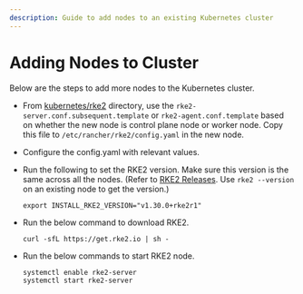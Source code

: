 ```yaml
---
description: Guide to add nodes to an existing Kubernetes cluster
---
```


# Adding Nodes to Cluster

Below are the steps to add more nodes to the Kubernetes cluster.

* From [kubernetes/rke2](https://github.com/OpenG2P/openg2p-deployment/tree/main/kubernetes/rke2) directory, use the `rke2-server.conf.subsequent.template` or `rke2-agent.conf.template` based on whether the new node is control plane node or worker node. Copy this file to `/etc/rancher/rke2/config.yaml` in the new node.
* Configure the config.yaml with relevant values.
*   Run the following to set the RKE2 version. Make sure this version is the same across all the nodes. (Refer to [RKE2 Releases](https://github.com/rancher/rke2/releases). Use `rke2 --version` on an existing node to get the version.)

    ```
    export INSTALL_RKE2_VERSION="v1.30.0+rke2r1"
    ```
*   Run the below command to download RKE2.

    ```
    curl -sfL https://get.rke2.io | sh -
    ```
*   Run the below commands to start RKE2 node.

    ```
    systemctl enable rke2-server
    systemctl start rke2-server
    ```
